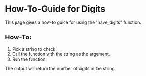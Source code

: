 # How-To-Guide for Digits

This page gives a how-to guide for using the "have_digits" function. 

## How-To:
1.  Pick a string to check. 
2.  Call the function with the string as the argument. 
3.  Run the function. 

The output will return the number of digits in the string. 


